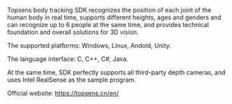 Topsens body tracking SDK recognizes the position of each joint of the human body in real time, supports different heights, ages and genders and can recognize up to 6 people at the same time, and provides technical foundation and overall solutions for 3D vision.

The supported platforms: Windows, Linux, Andoid, Unity.

The language interface: C, C++, C#, Java.

At the same time, SDK perfectly supports all third-party depth cameras, and uses Intel RealSense as the sample program.

Official website: https://topsens.cn/en/
